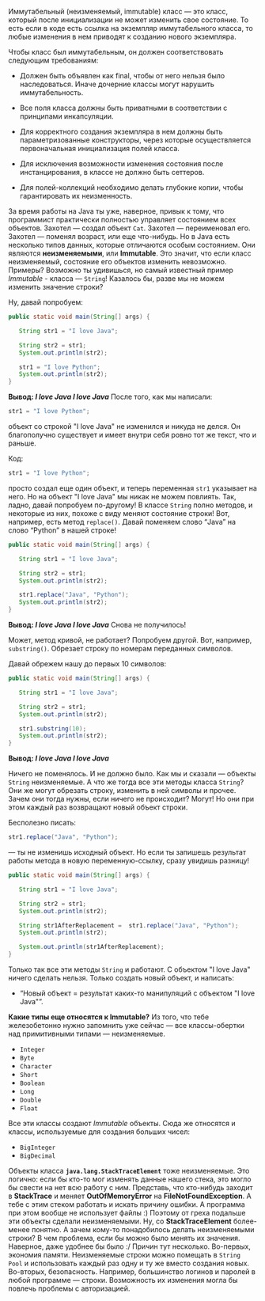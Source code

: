 Иммутабельный (неизменяемый, immutable) класс — это класс, который после инициализации не может изменить свое состояние.
То есть если в коде есть ссылка на экземпляр иммутабельного класса, то любые изменения в нем приводят к созданию нового экземпляра.

Чтобы класс был иммутабельным, он должен соответствовать следующим требованиям:

- Должен быть объявлен как final, чтобы от него нельзя было наследоваться. Иначе дочерние классы могут нарушить иммутабельность.
    
- Все поля класса должны быть приватными в соответствии с принципами инкапсуляции.
    
- Для корректного создания экземпляра в нем должны быть параметризованные конструкторы, через которые осуществляется первоначальная инициализация полей класса.
    
- Для исключения возможности изменения состояния после инстанцирования, в классе не должно быть сеттеров.
    
- Для полей-коллекций необходимо делать глубокие копии, чтобы гарантировать их неизменность.

За время работы на Java ты уже, наверное, привык к тому, что программист практически полностью управляет состоянием всех объектов.
Захотел — создал объект `Cat`. Захотел — переименовал его.
Захотел — поменял возраст, или еще что-нибудь.
Но в Java есть несколько типов данных, которые отличаются особым состоянием.
Они являются **неизменяемыми**, или **Immutable**.
Это значит, что если класс неизменяемый, состояние его объектов изменить невозможно. Примеры?
Возможно ты удивишься, но самый известный пример _Immutable_ - класса — `String`!
Казалось бы, разве мы не можем изменить значение строки?

Ну, давай попробуем:

```java
public static void main(String[] args) {

   String str1 = "I love Java";

   String str2 = str1;
   System.out.println(str2);

   str1 = "I love Python";
   System.out.println(str2);
}
```

**Вывод: _I love Java I love Java_** После того, как мы написали:

```java
str1 = "I love Python";
```

объект со строкой "I love Java" не изменился и никуда не делся.
Он благополучно существует и имеет внутри себя ровно тот же текст, что и раньше.

Код:

```java
str1 = "I love Python";
```

просто создал еще один объект, и теперь переменная `str1` указывает на него.
Но на объект "I love Java" мы никак не можем повлиять.
Так, ладно, давай попробуем по-другому!
В классе `String` полно методов, и некоторые из них, похоже с виду меняют состояние строки!
Вот, например, есть метод `replace()`. Давай поменяем слово “Java” на слово “Python” в нашей строке!

```java
public static void main(String[] args) {

   String str1 = "I love Java";

   String str2 = str1;
   System.out.println(str2);

   str1.replace("Java", "Python");
   System.out.println(str2);
}
```

**Вывод: _I love Java I love Java_** Снова не получилось!

Может, метод кривой, не работает?
Попробуем другой.
Вот, например, `substring()`. Обрезает строку по номерам переданных символов.

Давай обрежем нашу до первых 10 символов:

```java
public static void main(String[] args) {

   String str1 = "I love Java";

   String str2 = str1;
   System.out.println(str2);

   str1.substring(10);
   System.out.println(str2);
}
```

**Вывод: _I love Java I love Java_**

Ничего не поменялось.
И не должно было.
Как мы и сказали — объекты `String` неизменяемые.
А что же тогда все эти методы класса `String`?
Они же могут обрезать строку, изменить в ней символы и прочее.
Зачем они тогда нужны, если ничего не происходит?
Могут!
Но они при этом каждый раз возвращают новый объект строки.

Бесполезно писать:

```java
str1.replace("Java", "Python");
```

— ты не изменишь исходный объект.
Но если ты запишешь результат работы метода в новую переменную-ссылку, сразу увидишь разницу!

```java
public static void main(String[] args) {

   String str1 = "I love Java";

   String str2 = str1;
   System.out.println(str2);

   String str1AfterReplacement =  str1.replace("Java", "Python");
   System.out.println(str2);

   System.out.println(str1AfterReplacement);
}
```

Только так все эти методы `String` и работают.
С объектом "I love Java" ничего сделать нельзя.
Только создать новый объект, и написать:

- “Новый объект = результат каких-то манипуляций с объектом "I love Java"”.

**Какие типы еще относятся к Immutable?**
Из того, что тебе железобетонно нужно запомнить уже сейчас — все классы-обертки над примитивными типами — неизменяемые.

- `Integer`
- `Byte`
- `Character`
- `Short`
- `Boolean`
- `Long`
- `Double`
- `Float`

Все эти классы создают _Immutable_ объекты.
Сюда же относятся и классы, используемые для создания больших чисел:

- `BigInteger`
- `BigDecimal`

Объекты класса **`java.lang.StackTraceElement`** тоже неизменяемые.
Это логично: если бы кто-то мог изменять данные нашего стека, это могло бы свести на нет всю работу с ним.
Представь, что кто-нибудь заходит в **StackTrace** и меняет **OutOfMemoryError** на **FileNotFoundException**.
А тебе с этим стеком работать и искать причину ошибки.
А программа при этом вообще не использует файлы :)
Поэтому от греха подальше эти объекты сделали неизменяемыми.
Ну, со **StackTraceElement** более-менее понятно.
А зачем кому-то понадобилось делать неизменяемыми строки?
В чем проблема, если бы можно было менять их значения.
Наверное, даже удобнее бы было :/
Причин тут несколько.
Во-первых, экономия памяти.
Неизменяемые строки можно помещать в `String Pool` и использовать каждый раз одну и ту же вместо создания новых.
Во-вторых, безопасность.
Например, большинство логинов и паролей в любой программе — строки.
Возможность их изменения могла бы повлечь проблемы с авторизацией.